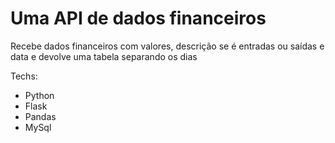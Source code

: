 # Uma API de dados financeiros

Recebe dados financeiros com valores, descrição se é entradas ou saídas e data e devolve uma tabela separando os dias

Techs:
- Python
- Flask
- Pandas
- MySql
